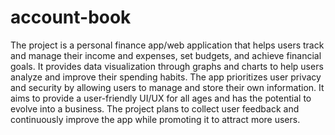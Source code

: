 # account-book
The project is a personal finance app/web application that helps users track and manage their income and expenses, set budgets, and achieve financial goals. It provides data visualization through graphs and charts to help users analyze and improve their spending habits. The app prioritizes user privacy and security by allowing users to manage and store their own information. It aims to provide a user-friendly UI/UX for all ages and has the potential to evolve into a business. The project plans to collect user feedback and continuously improve the app while promoting it to attract more users.
